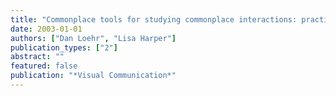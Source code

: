 ```yaml
---
title: "Commonplace tools for studying commonplace interactions: practitioners' notes on entry-level video analysis"
date: 2003-01-01
authors: ["Dan Loehr", "Lisa Harper"]
publication_types: ["2"]
abstract: ""
featured: false
publication: "*Visual Communication*"
---
```


